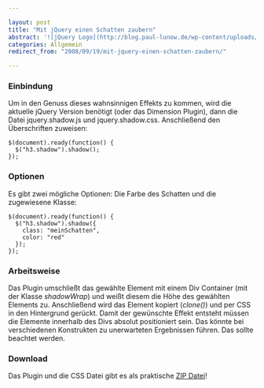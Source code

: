 ```yaml
---

layout: post
title: "Mit jQuery einen Schatten zaubern"
abstract: '![jQuery Logo](http://blog.paul-lunow.de/wp-content/uploads/2008/08/jquery-logo.gif)Um eine Überschrift hervor zu heben, habe ich ein kleines Plugin geschrieben was das automatisiert erledigt. Ach, was heißt klein? Mini könnte man es nennen. Demos + [Download](http://www.interaktionsdesigner.de/stuff/jquery.shadow.zip "Schatten mit jQuery Plugin download") in diesem Artikel.'
categories: Allgemein
redirect_from: "2008/09/19/mit-jquery-einen-schatten-zaubern/"

---
```


### Einbindung
Um in den Genuss dieses wahnsinnigen Effekts zu kommen, wird die aktuelle jQuery Version benötigt (oder das Dimension Plugin), dann die Datei jquery.shadow.js und jquery.shadow.css. Anschließend den Überschriften zuweisen:

    $(document).ready(function() {
      $("h3.shadow").shadow();
    });

### Optionen
Es gibt zwei mögliche Optionen: Die Farbe des Schatten und die zugewiesene Klasse:

    $(document).ready(function() {
      $("h3.shadow").shadow({
        class: "meinSchatten",
        color: "red"
      });
    });

### Arbeitsweise
Das Plugin umschließt das gewählte Element mit einem Div Container (mit der Klasse _shadowWrap_) und weißt diesem die Höhe des gewählten Elements zu. Anschließend wird das Element kopiert (_clone()_) und per CSS in den Hintergrund gerückt.
Damit der gewünschte Effekt entsteht müssen die Elemente innerhalb des Divs absolut positioniert sein. Das könnte bei verschiedenen Konstrukten zu unerwarteten Ergebnissen führen. Das sollte beachtet werden.

### Download
Das Plugin und die CSS Datei gibt es als praktische [ZIP Datei](http://www.interaktionsdesigner.de/stuff/jquery.shadow.zip "Schatten mit jQuery Plugin download")!